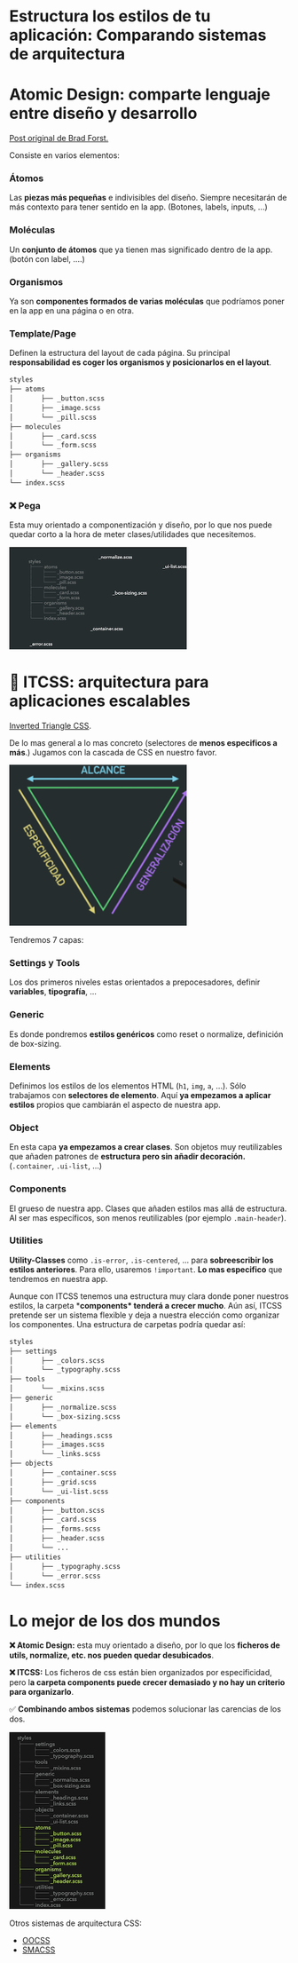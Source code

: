 # Estructura los estilos de tu aplicación: Comparando sistemas de arquitectura

# Atomic Design: comparte lenguaje entre diseño y desarrollo

[Post original de Brad Forst.](https://atomicdesign.bradfrost.com/table-of-contents/)

Consiste en varios elementos:

### Átomos

Las **piezas más pequeñas** e indivisibles del diseño. Siempre necesitarán de más contexto para tener sentido en la app. (Botones, labels, inputs, ...)

### Moléculas

Un **conjunto de átomos** que ya tienen mas significado dentro de la app. (botón con label, ....)

### Organismos

Ya son **componentes formados de varias moléculas** que podríamos poner en la app en una página o en otra.

### Template/Page

Definen la estructura del layout de cada página. Su principal **responsabilidad es coger los organismos y posicionarlos en el layout**.

```html
styles
├── atoms
│       ├── _button.scss
│       ├── _image.scss
│       └── _pill.scss
├── molecules
│       ├── _card.scss
│       └── _form.scss
├── organisms
│       ├── _gallery.scss
│       └── _header.scss
└── index.scss
```

### ❌ **Pega**

Esta muy orientado a componentización y diseño, por lo que nos puede quedar corto a la hora de  meter clases/utilidades que necesitemos.

![image-20210422092926176](assets/4-AtomicITCSS/image-20210422092926176.png)

# **🔻** **ITCSS: arquitectura para aplicaciones escalables**

[Inverted Triangle CSS](https://www.xfive.co/blog/itcss-scalable-maintainable-css-architecture/).

De lo mas general a lo mas concreto (selectores de **menos especificos a más**.) Jugamos con la cascada de CSS en nuestro favor.

![image-20210422093006070](assets/4-AtomicITCSS/image-20210422093006070.png)

Tendremos 7 capas:

### Settings y Tools

Los dos primeros niveles estas orientados a prepocesadores, definir **variables**, **tipografía**, ...

### Generic

Es donde pondremos **estilos genéricos** como reset o normalize, definición de box-sizing.

### Elements

Definimos los estilos de los elementos HTML (`h1`, `img`, `a`, ...). Sólo trabajamos con **selectores de elemento**. Aquí **ya empezamos a aplicar estilos** propios que cambiarán el aspecto de nuestra app.

### Object

En esta capa **ya empezamos a crear clases**. Son objetos muy reutilizables que añaden patrones de **estructura pero sin añadir decoración.** (`.container`, `.ui-list`, ...)

### Components

El grueso de nuestra app. Clases que añaden estilos mas allá de estructura. Al ser mas específicos, son menos reutilizables  (por ejemplo `.main-header`).

### Utilities

**Utility-Classes** como `.is-error`, `.is-centered`, ... para **sobreescribir los estilos anteriores**. Para ello, usaremos `!important`. **Lo mas especifico** que tendremos en nuestra app.

Aunque con ITCSS tenemos una estructura muy clara donde poner nuestros estilos, la carpeta ***components\* tenderá a crecer mucho**. Aún así, ITCSS pretende ser un sistema flexible y deja a nuestra elección como organizar los componentes. Una estructura de carpetas podría quedar así:

```html
styles
├── settings
│       ├── _colors.scss
│       └── _typography.scss
├── tools
│       └── _mixins.scss
├── generic
│       ├── _normalize.scss
│       └── _box-sizing.scss
├── elements
│       ├── _headings.scss
│       ├── _images.scss
│       └── _links.scss
├── objects
│       ├── _container.scss
│       ├── _grid.scss
│       └── _ui-list.scss
├── components
│       ├── _button.scss 
│       ├── _card.scss 
│       ├── _forms.scss
│       ├── _header.scss
│       └── ...
├── utilities
│       ├── _typography.scss 
│       └── _error.scss
└── index.scss
```

# Lo mejor de los dos mundos

**❌ Atomic Design:**  esta muy orientado a diseño, por lo que los **ficheros de utils, normalize, etc. nos pueden quedar desubicados**.

**❌ ITCSS:** Los ficheros de css están bien organizados por especificidad, pero l**a carpeta components puede crecer demasiado y no hay un criterio para organizarlo**.

✅ **Combinando ambos sistemas** podemos solucionar las carencias de los dos.

![image-20210422093125976](assets/4-AtomicITCSS/image-20210422093125976.png)

Otros sistemas de arquitectura CSS:

- [OOCSS](https://www.smashingmagazine.com/2011/12/an-introduction-to-object-oriented-css-oocss/)
- [SMACSS](http://smacss.com/)